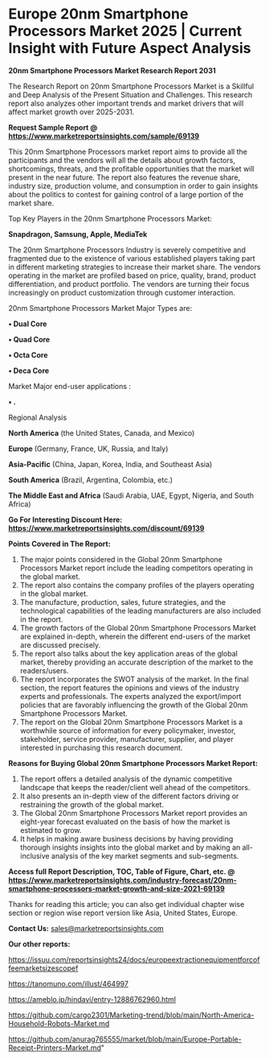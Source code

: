 # Europe 20nm Smartphone Processors Market 2025 | Current Insight with Future Aspect Analysis

<strong>20nm Smartphone Processors Market Research Report 2031</strong>

The Research Report on 20nm Smartphone Processors Market is a Skillful and Deep Analysis of the Present Situation and Challenges. This research report also analyzes other important trends and market drivers that will affect market growth over 2025-2031.

<strong>Request Sample Report @ <a href=https://www.marketreportsinsights.com/sample/69139>https://www.marketreportsinsights.com/sample/69139</a></strong>

This 20nm Smartphone Processors market report aims to provide all the participants and the vendors will all the details about growth factors, shortcomings, threats, and the profitable opportunities that the market will present in the near future. The report also features the revenue share, industry size, production volume, and consumption in order to gain insights about the politics to contest for gaining control of a large portion of the market share.

Top Key Players in the 20nm Smartphone Processors Market:

<strong>Snapdragon, Samsung, Apple, MediaTek</strong>

The 20nm Smartphone Processors Industry is severely competitive and fragmented due to the existence of various established players taking part in different marketing strategies to increase their market share. The vendors operating in the market are profiled based on price, quality, brand, product differentiation, and product portfolio. The vendors are turning their focus increasingly on product customization through customer interaction.

20nm Smartphone Processors Market Major Types are:

<strong>• Dual Core

• Quad Core

• Octa Core

• Deca Core</strong>

Market Major end-user applications :

<strong>• .</strong>

Regional Analysis

</u><strong><b>North America</b></strong> (the United States, Canada, and Mexico)

<strong><b>Europe </b></strong>(Germany, France, UK, Russia, and Italy)

<strong><b>Asia-Pacific</b></strong> (China, Japan, Korea, India, and Southeast Asia)

<strong><b>South America</b></strong> (Brazil, Argentina, Colombia, etc.)

<strong><b>The Middle East and Africa</b></strong> (Saudi Arabia, UAE, Egypt, Nigeria, and South Africa)

<strong>Go For Interesting Discount Here: <a href=https://www.marketreportsinsights.com/discount/69139>https://www.marketreportsinsights.com/discount/69139</a></strong>

<strong>Points Covered in The Report:</strong>
<ol>
  <li>The major points considered in the Global 20nm Smartphone Processors Market report include the leading competitors operating in the global market.</li>
  <li>The report also contains the company profiles of the players operating in the global market.</li>
  <li>The manufacture, production, sales, future strategies, and the technological capabilities of the leading manufacturers are also included in the report.</li>
  <li>The growth factors of the Global 20nm Smartphone Processors Market are explained in-depth, wherein the different end-users of the market are discussed precisely.</li>
  <li>The report also talks about the key application areas of the global market, thereby providing an accurate description of the market to the readers/users.</li>
  <li>The report incorporates the SWOT analysis of the market. In the final section, the report features the opinions and views of the industry experts and professionals. The experts analyzed the export/import policies that are favorably influencing the growth of the Global 20nm Smartphone Processors Market.</li>
  <li>The report on the Global 20nm Smartphone Processors Market is a worthwhile source of information for every policymaker, investor, stakeholder, service provider, manufacturer, supplier, and player interested in purchasing this research document.</li>
</ol>
<strong>Reasons for Buying Global 20nm Smartphone Processors Market Report:</strong>

<ol>
  <li>The report offers a detailed analysis of the dynamic competitive landscape that keeps the reader/client well ahead of the competitors.</li>
  <li>It also presents an in-depth view of the different factors driving or restraining the growth of the global market.</li>
  <li>The Global 20nm Smartphone Processors Market report provides an eight-year forecast evaluated on the basis of how the market is estimated to grow.</li>
  <li>It helps in making aware business decisions by having providing thorough insights insights into the global market and by making an all-inclusive analysis of the key market segments and sub-segments.</li>
</ol>
<strong>Access full Report Description, TOC, Table of Figure, Chart, etc. @ <a href=https://www.marketreportsinsights.com/industry-forecast/20nm-smartphone-processors-market-growth-and-size-2021-69139>https://www.marketreportsinsights.com/industry-forecast/20nm-smartphone-processors-market-growth-and-size-2021-69139</a></strong>


Thanks for reading this article; you can also get individual chapter wise section or region wise report version like Asia, United States, Europe.

<strong>Contact Us:</strong>
sales@marketreportsinsights.com

<strong>Our other reports:</strong>

<a href=https://issuu.com/reportsinsights24/docs/europeextractionequipmentforcoffeemarketsizescopef>https://issuu.com/reportsinsights24/docs/europeextractionequipmentforcoffeemarketsizescopef</a>

<a href=https://tanomuno.com/illust/464997>https://tanomuno.com/illust/464997</a>

<a href=https://ameblo.jp/hindavi/entry-12886762960.html>https://ameblo.jp/hindavi/entry-12886762960.html</a>

<a href=https://github.com/cargo2301/Marketing-trend/blob/main/North-America-Household-Robots-Market.md>https://github.com/cargo2301/Marketing-trend/blob/main/North-America-Household-Robots-Market.md</a>

<a href=https://github.com/anurag765555/market/blob/main/Europe-Portable-Receipt-Printers-Market.md>https://github.com/anurag765555/market/blob/main/Europe-Portable-Receipt-Printers-Market.md</a>"
